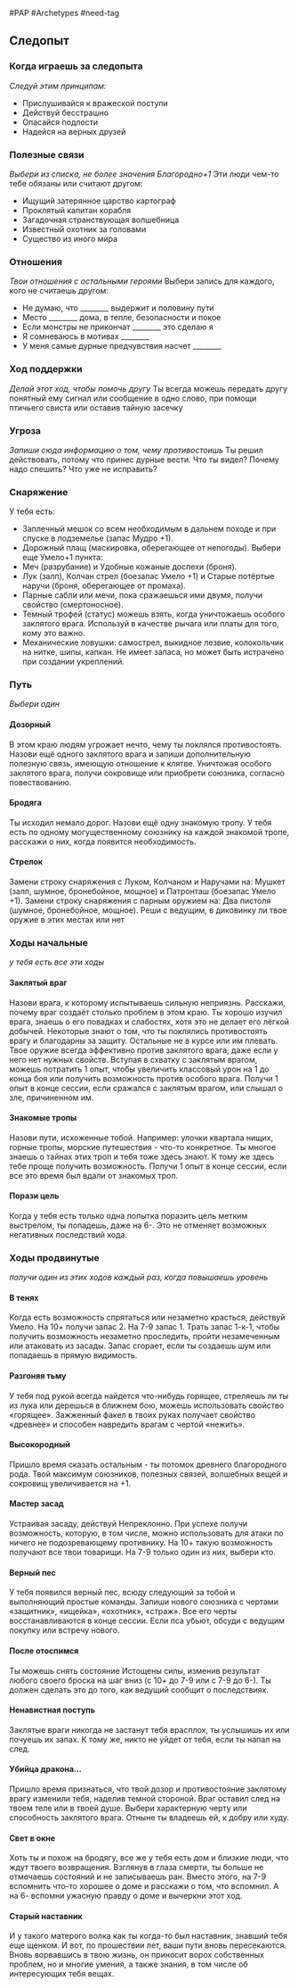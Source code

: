 #PAP  #Archetypes #need-tag 

## Следопыт

### Когда играешь за следопыта 
*Следуй этим принципам:* 
- Прислушивайся к вражеской поступи 
- Действуй бесстрашно 
- Опасайся подлости 
- Надейся на верных друзей

### Полезные связи
*Выбери из списка, не более значения Благородно+1* 
Эти люди чем-то тебе обязаны или считают другом: 
- Ищущий затерянное царство картограф 
- Проклятый капитан корабля 
- Загадочная странствующая волшебница 
- Известный охотник за головами 
- Существо из иного мира

### Отношения 
*Твои отношения с остальными героями* 
Выбери запись для каждого, кого не считаешь другом: 
- Не думаю, что \_\_\_\_\_\_\_\_ выдержит и половину пути 
- Место \_\_\_\_\_\_\_\_ дома, в тепле, безопасности и покое 
- Если монстры не прикончат \_\_\_\_\_\_\_\_ это сделаю я 
- Я сомневаюсь в мотивах \_\_\_\_\_\_\_\_ 
- У меня самые дурные предчувствия насчет \_\_\_\_\_\_\_\_

### Ход поддержки 
*Делай этот ход, чтобы помочь другу* 
Ты всегда можешь передать другу понятный ему сигнал или сообщение в одно слово, при помощи птичьего свиста или оставив тайную засечку

### Угроза 
*Запиши сюда информацию о том, чему противостоишь* 
Ты решил действовать, потому что принес дурные вести. Что ты видел? Почему надо спешить? Что уже не исправить?
### Снаряжение
У тебя есть: 
- Заплечный мешок со всем необходимым в дальнем походе и при спуске в подземелье (запас Мудро +1). 
- Дорожный плащ (маскировка, оберегающее от непогоды). 
Выбери еще Умело+1 пункта: 
- Меч (разрубание) и Удобные кожаные доспехи (броня). 
- Лук (залп), Колчан стрел (боезапас Умело +1) и Старые потёртые наручи (броня, оберегающее от промаха). 
- Парные сабли или мечи, пока сражаешься ими двумя, получи свойство (смертоносное). 
- Темный трофей (статус) можешь взять, когда уничтожаешь особого заклятого врага. Используй в качестве рычага или платы для того, кому это важно. 
- Механические ловушки: самострел, выкидное лезвие, колокольчик на нитке, шипы, капкан. Не имеет запаса, но может быть истрачено при создании укреплений.

### Путь
*Выбери один*
#### Дозорный 
В этом краю людям угрожает нечто, чему ты поклялся противостоять. Назови ещё одного заклятого врага и запиши дополнительную полезную связь, имеющую отношение к клятве. Уничтожая особого заклятого врага, получи сокровище или приобрети союзника, согласно повествованию. 
#### Бродяга
Ты исходил немало дорог. Назови ещё одну знакомую тропу. У тебя есть по одному могущественному союзнику на каждой знакомой тропе, расскажи о них, когда появится необходимость.
#### Стрелок 
Замени строку снаряжения с Луком, Колчаном и Наручами на: Мушкет (залп, шумное, бронебойное, мощное) и Патронташ (боезапас Умело +1). Замени строку снаряжения с парным оружием на: Два пистоля (шумное, бронебойное, мощное). Реши с ведущим, в диковинку ли твое оружие в этих местах или нет


### Ходы начальные
*у тебя есть все эти ходы*
#### Заклятый враг
Назови врага, к которому испытываешь сильную неприязнь. Расскажи, почему враг создаёт столько проблем в этом краю. Ты хорошо изучил врага, знаешь о его повадках и слабостях, хотя это не делает его лёгкой добычей. Некоторые знают о том, что ты поклялись противостоять врагу и благодарны за защиту. Остальные не в курсе или им плевать. 
Твое оружие всегда эффективно против заклятого врага, даже если у него нет нужных свойств. Вступая в схватку с заклятым врагом, можешь потратить 1 опыт, чтобы увеличить классовый урон на 1 до конца боя или получить возможность против особого врага. 
Получи 1 опыт в конце сессии, если сражался с заклятым врагом, или слышал о зле, причиненном им. 

#### Знакомые тропы 
Назови пути, исхоженные тобой. Например: улочки квартала нищих, горные тропы, морские путешествия - что-то конкретное. Ты многое знаешь о тайнах этих троп и тебя тоже здесь знают. К тому же здесь тебе проще получить возможность. Получи 1 опыт в конце сессии, если все это время был вдали от знакомых троп. 

#### Порази цель 
Когда у тебя есть только одна попытка поразить цель метким выстрелом, ты попадешь, даже на 6-. Это не отменяет возможных негативных последствий хода.

### Ходы продвинутые
*получи один из этих ходов каждый раз, когда повышаешь уровень*


#### В тенях
Когда есть возможность спрятаться или незаметно красться, действуй Умело. На 10+ получи запас 2. На 7-9 запас 1. Трать запас 1-к-1, чтобы получить возможность незаметно проследить, пройти незамеченным или атаковать из засады. Запас сгорает, если ты создаешь шум или попадаешь в прямую видимость. 

#### Разгоняя тьму 
У тебя под рукой всегда найдется что-нибудь горящее, стреляешь ли ты из лука или дерешься в ближнем бою, можешь использовать свойство «горящее». Зажженный факел в твоих руках получает свойство «древнее» и способен навредить врагам с чертой «нежить». 

#### Высокородный 
Пришло время сказать остальным - ты потомок древнего благородного рода. Твой максимум союзников, полезных связей, волшебных вещей и сокровищ увеличивается на +1. 

#### Мастер засад 
Устраивая засаду, действуй Непреклонно. При успехе получи возможность, которую, в том числе, можно использовать для атаки по ничего не подозревающему противнику. На 10+ такую возможность получают все твои товарищи. На 7-9 только один из них, выбери кто. 

#### Верный пес 
У тебя появился верный пес, всюду следующий за тобой и выполняющий простые команды. Запиши нового союзника с чертами «защитник», «ищейка», «охотник», «страж». Все его черты восстанавливаются в конце сессии. Если пса убьют, обсуди с ведущим покупку или встречу нового. 

#### После отоспимся 
Ты можешь снять состояние Истощены силы, изменив результат любого своего броска на шаг вниз (с 10+ до 7-9 или с 7-9 до 6-). Ты должен сделать это до того, как ведущий сообщит о последствиях. 

#### Ненавистная поступь 
Заклятые враги никогда не застанут тебя врасплох, ты услышишь их или почуешь их запах. К тому же, никто не уйдет от тебя, если ты напал на след. 

#### Убийца дракона... 
Пришло время признаться, что твой дозор и противостояние заклятому врагу изменили тебя, наделив темной стороной. Враг оставил след на твоем теле или в твоей душе. Выбери характерную черту или способность заклятого врага. Отныне ты владеешь ей, к добру или худу. 

#### Свет в окне 
Хоть ты и похож на бродягу, все же у тебя есть дом и близкие люди, что ждут твоего возвращения. Взглянув в глаза смерти, ты больше не отмечаешь состояний и не записываешь ран. Вместо этого, на 7-9 вспомнить что-то хорошее о доме и расскажи о том, что вспомнил. А на 6- вспомни ужасную правду о доме и вычеркни этот ход. 

#### Старый наставник 
И у такого матерого волка как ты когда-то был наставник, знавший тебя еще щенком. И вот, по прошествии лет, ваши пути вновь пересекаются. Вновь ворвавшись в твою жизнь, он приносит ворох собственных проблем, но и многие умения, а также знания, в том числе об интересующих тебя вещах.